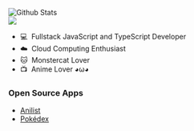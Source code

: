 ![Github Stats](https://github-readme-stats.vercel.app/api?username=ricosandyca&show_icons=true&count_private=true&theme=merko)  
![](https://komarev.com/ghpvc/?username=ricosandyca)

- 💻 &nbsp;Fullstack JavaScript and TypeScript Developer
- ☁️ &nbsp;Cloud Computing Enthusiast
- 🐱 &nbsp;Monstercat Lover
- 📺 &nbsp;Anime Lover ◕ω◕

### Open Source Apps
- [Anilist](https://rcsn-anilist.vercel.app)
- [Pokédex](https://rcsn-pokedex.vercel.app)
